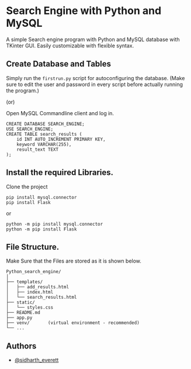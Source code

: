 
# Search Engine with Python and MySQL
A simple Search engine program with Python and MySQL database with TKinter GUI.
Easily customizable with flexible syntax.

## Create Database and Tables
Simply run the ```firstrun.py``` script for autoconfiguring the database.
(Make sure to edit the user and password in every script before actually running the program.)

(or)

Open MySQL Commandline client and log in.

```
CREATE DATABASE SEARCH_ENGINE;
USE SEARCH_ENGINE;
CREATE TABLE search_results (
    id INT AUTO_INCREMENT PRIMARY KEY,
    keyword VARCHAR(255),
    result_text TEXT
);
```

## Install the required Libraries.

Clone the project

```
pip install mysql.connector
pip install Flask
```
or
```
python -m pip install mysql.connector
python -m pip install Flask
```

## File Structure.
Make Sure that the Files are stored as it is shown below.
```
Python_search_engine/
│
├── templates/
│   ├── add_results.html
│   ├── index.html
│   └── search_results.html
├── static/
│   └── styles.css
├── README.md
├── app.py
├── venv/       (virtual environment - recommended)
└── ...

```
## Authors

- [@sidharth_everett](https://github.com/Cyber-Zypher)
